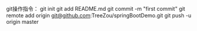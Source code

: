 git操作指令：
git init
git add README.md
git commit -m "first commit"
git remote add origin git@github.com:TreeZou/springBootDemo.git
git push -u origin master
